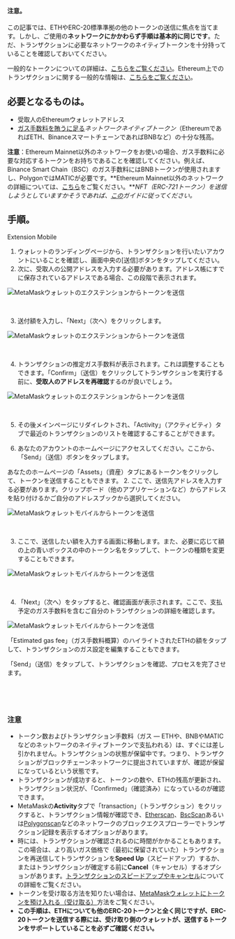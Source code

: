 
#### 注意。


この記事では、ETHやERC-20標準準拠の他のトークンの送信に焦点を当てます。しかし、ご使用の**ネットワークにかかわらず手順は基本的に同じです**。ただ、トランザクションに必要なネットワークのネイティブトークンを十分持っていることを確認しておいてください。


一般的なトークンについての詳細は、[こちらをご覧ください](https://support.metamask.io/hc/en-us/articles/4405497827355-User-guide-Tokens)。Ethereum上でのトランザクションに関する一般的な情報は、[こちらをご覧ください](https://support.metamask.io/hc/en-us/articles/4410741657499-User-Guide-Transactions)。



必要となるものは。
---------


* 受取人のEthereumウォレットアドレス
* [ガス手数料を賄うに足る](https://support.metamask.io/hc/en-us/articles/4404600179227-User-Guide-Gas)*ネットワークネイティブトークン*（EthereumであればETH、BinanceスマートチェーンであればBNBなど）の十分な残高。


**注意**：Ethereum Mainnet以外のネットワークをお使いの場合、ガス手数料に必要な対応するトークンをお持ちであることを確認してください。例えば、Binance Smart Chain（BSC）のガス手数料にはBNBトークンが使用されますし、PolygonではMATICが必要です。**Ethereum Mainnet以外のネットワークの詳細については、[こちら](https://support.metamask.io/hc/en-us/articles/4404424659995-User-Guide-Custom-networks-and-sidechains)をご覧ください。***NFT（ERC-721トークン）を送信しようとしていますかそうであれば、[この](https://support.metamask.io/hc/en-us/articles/360058961911)ガイドに従ってください。*


手順。
---




Extension Mobile


1. ウォレットのランディングページから、トランザクションを行いたいアカウントにいることを確認し、画面中央の[送信]ボタンをタップしてください。
2. 次に、受取人の公開アドレスを入力する必要があります。アドレス帳にすでに保存されているアドレスである場合、この段階で表示されます。


![MetaMaskウォレットのエクステンションからトークンを送信](https://support.metamask.io/hc/article_attachments/10081970688667)


 


3. 送付額を入力し、「Next」（次へ）をクリックします。


![MetaMaskウォレットのエクステンションからトークンを送信](https://support.metamask.io/hc/article_attachments/10081985074843)


 


4. トランザクションの推定ガス手数料が表示されます。これは調整することもできます。「Confirm」（送信）をクリックしてトランザクションを実行する前に、**受取人のアドレスを再確認**するのが良いでしょう。


![MetaMaskウォレットのエクステンションからトークンを送信](https://support.metamask.io/hc/article_attachments/10081984689179)


 


5. その後メインページにリダイレクトされ、「Activity」（アクティビティ）タブで最近のトランザクションのリストを確認するこすることができます。




1. あなたのアカウントのホームページにアクセスしてください。ここから、「Send」（送信）ボタンをタップします。


あなたのホームページの「Assets」（資産）タブにあるトークンをクリックして、トークンを送信することもできます。
2. ここで、送信先アドレスを入力する必要があります。クリップボード（他のアプリケーションなど）からアドレスを貼り付けるかご自分のアドレスブックから選択してください。


![MetaMaskウォレットモバイルからトークンを送信](https://support.metamask.io/hc/article_attachments/10082688896923)


 


3. ここで、送信したい額を入力する画面に移動します。また、必要に応じて額の上の青いボックスの中のトークン名をタップして、トークンの種類を変更することもできます。


![MetaMaskウォレットモバイルからトークンを送信](https://support.metamask.io/hc/article_attachments/10082688018843)


 


4. 「Next」（次へ）をタップすると、確認画面が表示されます。ここで、支払予定のガス手数料を含むご自分のトランザクションの詳細を確認します。


![MetaMaskウォレットモバイルからトークンを送信](https://support.metamask.io/hc/article_attachments/10082688455451)


「Estimated gas fee」（ガス手数料概算）のハイライトされたETHの額をタップして、トランザクションのガス設定を編集することもできます。


「Send」（送信）をタップして、トランザクションを確認、プロセスを完了させます。


 




 


### 注意


* トークン数およびトランザクション手数料（ガス — ETHや、BNBやMATICなどのネットワークのネイティブトークンで支払われる）は、すぐには差し引かれません。トランザクションの状態が保留中です。つまり、トランザクションがブロックチェーンネットワークに提出されていますが、確認が保留になっているという状態です。
* トランザクションが成功すると、トークンの数や、ETHの残高が更新され、トランザクション状況が、「Confirmed」（確認済み）になっているのが確認できます。
* MetaMaskの**Activity**タブで「transaction」（トランザクション）をクリックすると、トランザクション情報が確認でき、[Etherscan](https://etherscan.io/)、[BscScan](https://bscscan.com/)あるいは[Polygonscan](https://polygonscan.com/)などのネットワークのブロックエクスプローラーでトランザクション記録を表示するオプションがあります。
* 時には、トランザクションが確認されるのに時間がかかることもあります。この場合は、より高いガス価格で（最初に保留されていた）トランザクションを再送信してトランザクションを**Speed Up**（スピードアップ）するか、またはトランザクションが確定する前に**Cancel**（キャンセル）するオプションがあります。[トランザクションのスピードアップやキャンセル](https://support.metamask.io/hc/en-us/articles/360015489251-How-to-Speed-Up-or-Cancel-a-Pending-Transaction#:~:text=In%20this%20case%2C%20you%20can,%2C%20simply%20select%20%22Cancel%22.)についての詳細をご覧ください。
* トークンを受け取る方法を知りたい場合は、[MetaMaskウォレットにトークンを預け入れる（受け取る）](https://support.metamask.io/hc/en-us/articles/360028141672-How-to-deposit-receive-tokens-to-your-MetaMask-Wallet)方法をご覧ください。
* **この手順は、ETHについても他のERC-20トークンと全く同じですが、ERC-20トークンを送信する際には、受け取り側のウォレットが、送信するトークンをサポートしていることを必ずご確認ください。**


 

